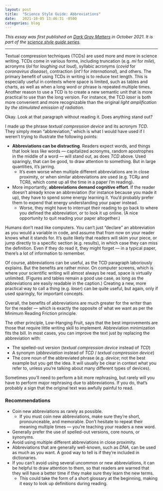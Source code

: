 ```yaml
---
layout: post
title:  "Science Style Guide: Abbreviations"
date:   2021-10-05 13:46:31 -0500
categories: blog
---
```


_This essay was first published on [Dark Gray Matters](https://etiennefd.com/dgm/science-style-guide-abbreviations/) in October 2021. It is part of the [science style guide series](https://jawws.org/blog/2021/10/04/style-guide.html)._

---

Textual compression techniques (TCDs) are used more and more in science writing. TCDs come in various forms, including truncation (e.g. _mi_ for _mile_), acronyms (_lol_ for _laughing out loud_), syllabic acronyms (_covid_ for _coronavirus disease_), contraction (_int’l_ for _international_), and others. The primary benefit of using TCDs in writing is to reduce text length. This is especially useful in contexts where space is limited, such as tables and charts, as well as when a long word or phrase is repeated multiple times. Another reason to use a TCD is to create a new semantic unit that is more practical to use than the long version. For instance, the TCD _laser_ is both more convenient and more recognizable than the original _light amplification by the stimulated emission of radiation._

Okay. Look at that paragraph without reading it. Does anything stand out?

I made up the phrase _textual compression device_ and its acronym _TCD_. They simply mean “abbreviation,” which is what I would have used if I weren’t trying to illustrate the following points:

-   **Abbreviations can be distracting**. Readers expect words, and things that look less like words — capitalized acronyms, random apostrophes in the middle of a word — will stand out, as does _TCD_ above. Used sparingly, that can be good, to draw attention to something. But in large quantities, it’s jarring.
    -   It’s even worse when multiple different abbreviations are in close proximity, or when similar abbreviations are used (e.g. TCRµ and TCRδ, which come up all the time in a paper I’m reading).
-   More importantly, **abbreviations demand cognitive effort**. If the reader doesn’t already know an abbreviation (for instance because you made it up), they have to spend some energy learning it. You’d probably prefer them to expend that energy understanding your paper instead.
    -   Worse, they might have to interrupt their reading to go back to where you defined the abbreviation, or to look it up online. (A nice opportunity to quit reading your paper altogether.)

Humans don’t read like computers. You can’t just “declare” an abbreviation as you would a variable in code, and assume that from now on your reader knows what it stands for. It’s quite likely that readers will skim your piece, or jump directly to a specific section (e.g. results), in which case they can miss the definition. Even if they do read it, they might forget — in a typical paper, there’s a lot of information to remember.

Of course, abbreviations can be useful, as the TCD paragraph laboriously explains. But the benefits are rather minor. On computer screens, which is where your scientific writing will almost always be read, space is virtually unlimited. (Figures and tables remain a good use case, as long as the abbreviations are easily readable in the caption.) Creating a new, more practical way to call a thing (e.g. _laser_) can be quite useful, but again, only if used sparingly, for important concepts.

Overall, the benefits of abbreviations are much greater for the writer than for the reader — which is exactly the opposite of what we want as per the Minimum Reading Friction principle.

The other principle, Low-Hanging Fruit, says that the best improvements are those that require little writing skill to implement. Abbreviation minimization fits the bill. In most cases, you can improve the text just by replacing the abbreviation with:

-   The spelled-out version (_textual compression device_ instead of _TCD_)
-   A synonym (_abbreviation_ instead of _TCD_ / _textual compression device_)
-   The core noun of the abbreviated phrase (e.g. _device_; not the best example but you get the idea. It will usually be clear in context what you refer to, unless you’re talking about many different types of devices).

Sometimes you’ll need to perform a bit more rephrasing, but rarely will you have to perform major rephrasing due to abbreviations. If you do, that’s probably a sign that the original text was awfully painful to read.

### **Recommendations**

-   Coin new abbreviations as rarely as possible.
    -   If you must coin new abbreviations, make sure they’re short, pronounceable, and memorable. Don’t hesitate to repeat their meaning multiple times — you’re teaching your readers a new word.
-   Generally prefer the use of spelled-out versions, core nouns, or synonyms.
-   Avoid using multiple different abbreviations in close proximity.
-   Abbreviations that are generally well-known, such as _DNA_, can be used as much as you want. A good way to tell is if they’re included in dictionaries.
-   If you can’t avoid using several uncommon or new abbreviations, it can be helpful to draw attention to them, so that readers are warned that they will have a better time if they make sure they learn the new terms.
    -   This could take the form of a short glossary at the beginning, making it easy to look up definitions during reading.